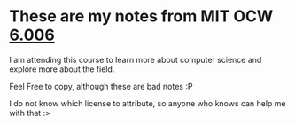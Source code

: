 # These are my notes from MIT OCW [6.006](https://ocw.mit.edu/courses/6-006-introduction-to-algorithms-spring-2020/)

I am attending this course to learn more about computer science and explore more about the field.

Feel Free to copy, although these are bad notes :P

I do not know which license to attribute, so anyone who knows can help me with that :>
